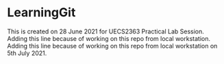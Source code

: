 # LearningGit
This is created on 28 June 2021 for UECS2363 Practical Lab Session.
Adding this line because of working on this repo from local workstation.
Adding this line because of working on this repo from local workstation on 5th July 2021.

